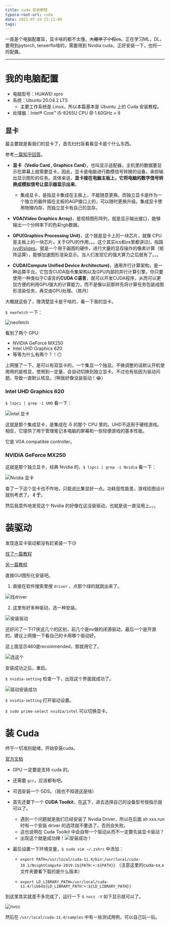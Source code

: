 ```yaml
---
title: cuda 安装教程
typora-root-url: cuda
date: 2021-07-19 23:11:09
tags:
---
```



一直是个电脑配置盲，显卡啥的都不太懂，~~大概学了个假cs~~。正在学习ML，DL，要用到pytorch, tenserflo啥的，需要用到 Nvidia cuda，正好安装一下，也捋一捋配置。



---

# 我的电脑配置

- 电脑型号：HUAWEI xpro
- 系统：Ubuntu 20.04.2 LTS 
  - 主要工作系统是 Linux，所以本篇基本是 Ubuntu 上的 Cuda 安装教程。
- 处理器：Intel® Core™ i5-8265U CPU @ 1.60GHz × 8 

<!--more -->

## 显卡

最主要就是看我们的显卡了，首先扫扫盲看看显卡是个什么东西。

参考[一篇知乎回答](https://www.zhihu.com/question/28422454)。

- **显卡（Vedio Card , Graphics Card）**，也叫显示适配器，主机里的数据要显示在屏幕上就需要显卡。因此，显卡是电脑进行数模信号转换的设备，承担输出显示图形的任务。具体来说，**显卡接在电脑主板上，它将电脑的数字信号转换成模拟信号让显示器显示出来**。
  - 集成显卡，是指显卡集成在主板上，不能随意更换。而独立显卡是作为一个独立的器件插在主板的AGP接口上的，可以随时更换升级。集成显卡使用物理内存，而独立显卡有自己的显存。
- **VGA(Video Graphics Array)**，是视频图形阵列，就是显示输出接口，能够输出一个分辨率下的色彩rgb数据。

- **GPU(Graphics Processing Unit)**，这个就是显卡上的一块芯片，就像 CPU 是主板上的一块芯片。关于GPU的作用。。。这个其实ics和os里都讲过(，指路[jyy的slides](http://jyywiki.cn/OS/2021/slides/13.slides#/4)。就是一个用于画图的硬件，进行大量的显存操作的像素计算（矩阵运算），能够加速图形渲染显示。当人们发现它的强大算力之后就有了。。。
- **CUDA(Compute Unified Device Architecture)**，通用并行计算架构，是一种运算平台。它包含CUDA指令集架构以及GPU内部的并行计算引擎。你只要使用一种类似于C语言的**CUDA C语言**，就可以开发CUDA程序，从而可以更加方便的利用GPU强大的计算能力，而不是像以前那样先将计算任务包装成图形渲染任务，再交由GPU处理。（炼丹）



大概就这些了，理清楚显卡是干啥的，看一下我的显卡。

`$ neofetch` 一下：

![neofetch](fetch.png)

看到了两个 GPU:

- NVIDIA GeForce MX250
- Intel UHD Graphics 620
- 等等为什么有两个？！:no_mouth:

上网搜了一下，是可以有双显卡的，一个集显一个独显。不做调整的话默认开机使用用的是核显，使用到一定量，会自动切换到独立显卡。不过也有些因为驱动问题，导致一直默认核显。（啊我好像没装驱动！:joy:）

### Intel UHD Graphics 620

`$ lspci | grep -i UHD` 看一下：

![Intel 显卡](UHD.png)

这就是那个集成显卡，是集成在 i5 的那个 CPU 里的。UHD不适用于硬核游戏。相反，它提供了用于管理笔记本电脑的屏幕和一些轻便游戏的基本性能。

它是 VGA compatible controller。

### NVIDIA GeForce MX250

这就是那个独立显卡，经典 Nvidia 的，`$ lspci | grep -i Nvidia` 看一下：

![Nvidia 显卡](Nvidia.png)

查了一下这个显卡也不咋地，只能说比集显好一点。功耗低性能差，游戏绘图设计就别考虑了。**彳亍**。

然后我意外地发现这个 Nvidia 的好像在这没装驱动，也就是说一直没用上。。。



# 装驱动

发现连显卡驱动都没有赶紧装一下:disappointed_relieved:

[找了一篇教程](https://phoenixnap.com/kb/install-nvidia-drivers-ubuntu)

[另一篇教程](https://www.cyberciti.biz/faq/ubuntu-linux-install-nvidia-driver-latest-proprietary-driver/#verification)

直接GUI图形化安装吧。

1. 直接在软件搜索里搜 `driver` ，点那个绿的就跳出来了。

![找driver](find_friver.png)

2. 这里有好多种驱动，选一种安装。

![安装驱动](install_driver.png)

还好问了一下IT侠这几个的区别，前几个是nv做的闭源驱动，最后一个是开源的，建议上网搜一下看自己的卡用哪个驱动好。

这上面显示460是recommended，那就用它了。

![选这个](drivers.png)

安装成功之后，重启。

`$ nvidia-setting` 检查一下，出现这个界面就成功了。

![驱动安装成功](driver_succ.png)

`$ nvidia-setting` 打开驱动设置。

`$ sudo prime-select nvidia/intel` 可以切换显卡。



# 装 Cuda

终于一切准别就绪，开始安装cuda。

[官方文档](https://docs.nvidia.com/cuda/cuda-installation-guide-linux/)

- GPU 一定要是支持 cuda 的。
- 还需要 `gcc`，应该都有吧。
- 可选安装一个 GDS。（我也不知道这是啥）
- 首先还要下一个 **CUDA Toolkit**，在[这](https://developer.nvidia.com/cuda-downloads)下，进去选择自己的设备型号按指示就可以了。
  - 遇到一个问题就是我们已经安装了 Nvidia Driver，所以在后面 sh xxx.run 时有一个安装 driver 的选项就不要选了，否则会失败。
  - 这也说明在 Cuda Toolkit 中会自带一个驱动从而不一定要先装显卡驱动？
  - 出现这个就是成功辣！![安装成功！](toolkit_succ.png)

- 最后设置一下环境变量，`$ sudo vim ~/.zshrc` 中添加：

  - `export PATH=/usr/local/cuda-11.4/bin:/usr/local/cuda-10.1/NsightCompute-2019.1${PATH:+:${PATH}}` （注意这里的cuda-xx.x文件夹要看下载的是什么版本）

  - `export LD_LIBRARY_PATH=/usr/local/cuda-11.4/lib64${LD_LIBRARY_PATH:+:${LD_LIBRARY_PATH}}`

到这里其实就差不多完成了，运行一下 `$ nvcc -V` 如下显示就可以了。

![nvcc](nvcc.png)

然后在 `/usr/local/cuda-11.4/samples` 中有一些测试用例，可以自己玩一玩。

















